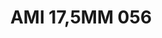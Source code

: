 ---
title: AMI 17,5MM 056
date: 
draft: false

# descripcion
description : Anillo de plata 925 y cubics. Modelo sin fin.

materials: Plata 925

color: 

dimensions: 17,5 mm diámetro

code: 05-28-1223

type: "Anillos"

categories: []

price: $10.550,00

price_eftvo: $8.970,00

# Images
# first image will be shown in the product page
images:
  # - image: "images/path_to_image"
  # La ubicacion de las imagenes es imagenes/Anillos/Anillos.Microcubic/05-28-1223-ami-17,5mm-056
  - image: "./images/anillos/microcubic/05-28-1223-ami-17,5mm-056.jpg"
---